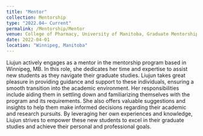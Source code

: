 ```yaml
---
title: "Mentor"
collection: Mentorship
type: "2022.04– Current"
permalink: /Mentorship/Mentor
venue: College of Pharmacy, University of Manitoba, Graduate Mentorship Program
date: 2022-04-01
location: "Winnipeg, Manitoba"
---
```


Liujun actively engages as a mentor in the mentorship program based in Winnipeg, MB. In this role, she dedicates her time and expertise to assist new students as they navigate their graduate studies. Liujun takes great pleasure in providing guidance and support to these individuals, ensuring a smooth transition into the academic environment. Her responsibilities include aiding them in settling down and familiarizing themselves with the program and its requirements. She also offers valuable suggestions and insights to help them make informed decisions regarding their academic and research pursuits. By leveraging her own experiences and knowledge, Liujun strives to empower these new students to excel in their graduate studies and achieve their personal and professional goals. 

